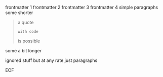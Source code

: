 frontmatter 1
frontmatter 2
frontmatter 3
frontmatter 4
<start/>
simple paragraphs
some shorter

> a quote
> ```
> with code
> ```
> is possible

some a bit longer

<ignore>
ignored stuff
</ignore>
but at any rate
just
paragraphs

EOF